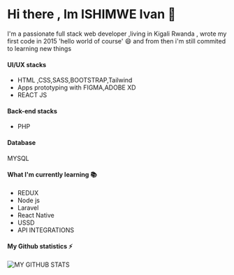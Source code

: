 # Hi there , Im ISHIMWE Ivan 👋

I'm a passionate full stack web developer ,living in Kigali Rwanda , wrote my first code in 2015 'hello world of course' 😄 and from then i'm still commited to learning new things

#### UI/UX stacks
- HTML ,CSS,SASS,BOOTSTRAP,Tailwind
- Apps prototyping with FIGMA,ADOBE XD
- REACT JS

#### Back-end stacks
- PHP
#### Database

MYSQL

#### What I'm currently learning 📚
- REDUX
- Node js
- Laravel
- React Native
- USSD
- API INTEGRATIONS

#### My Github statistics ⚡
![MY GITHUB STATS](https://github-readme-stats.vercel.app/api?username=yvan99&show_icons=true&theme=radical)

